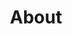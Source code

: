 <style>
    h1,
    h2,
    h3,
    h4,
    h5 {
        text-align: center;
    }
    #about-content {
        width: 70%;
        margin: auto;
    }
</style>

<div id="about-content">

<h1> About </h1>

</div>
